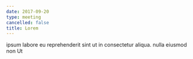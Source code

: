 ```yaml
---
date: 2017-09-20
type: meeting
cancelled: false
title: Lorem
---
```

ipsum labore eu reprehenderit sint ut in consectetur aliqua. nulla eiusmod non Ut